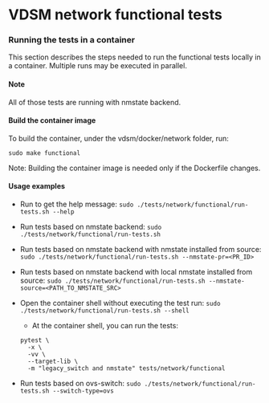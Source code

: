 # VDSM network functional tests

### Running the tests in a container

This section describes the steps needed to run the functional tests
locally in a container.
Multiple runs may be executed in parallel.

#### Note
All of those tests are running with nmstate backend.

#### Build the container image
To build the container, under the vdsm/docker/network folder, run:
```
sudo make functional
```
Note: Building the container image is needed only if the Dockerfile
changes.

#### Usage examples

- Run to get the help message:
  `sudo ./tests/network/functional/run-tests.sh --help`

- Run tests based on nmstate backend:
  `sudo ./tests/network/functional/run-tests.sh`

- Run tests based on nmstate backend with nmstate installed from source:
  `sudo ./tests/network/functional/run-tests.sh --nmstate-pr=<PR_ID>`

- Run tests based on nmstate backend with local nmstate installed from source:
  `sudo ./tests/network/functional/run-tests.sh --nmstate-source=<PATH_TO_NMSTATE_SRC>`

- Open the container shell without executing the test run:
  `sudo ./tests/network/functional/run-tests.sh --shell`
  - At the container shell, you can run the tests:
  ```
  pytest \
    -x \
    -vv \
    --target-lib \
    -m "legacy_switch and nmstate" tests/network/functional
  ```

- Run tests based on ovs-switch:
  `sudo ./tests/network/functional/run-tests.sh --switch-type=ovs`
